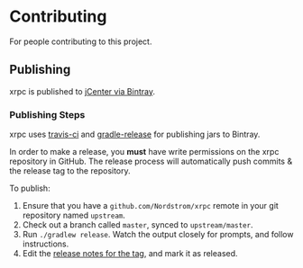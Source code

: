 # Contributing

For people contributing to this project.

## Publishing

xrpc is published to [jCenter via Bintray](https://bintray.com/nordstromoss/oss_maven/xrpc).

### Publishing Steps

xrpc uses [travis-ci](https://travis-ci.org/Nordstrom/xrpc) and [gradle-release](https://github.com/researchgate/gradle-release) for publishing jars to Bintray.

In order to make a release, you **must** have write permissions on the xrpc repository in GitHub.
The release process will automatically push commits & the release tag to the repository.

To publish:

1. Ensure that you have a `github.com/Nordstrom/xrpc` remote in your git repository named
   `upstream`.
2. Check out a branch called `master`, synced to `upstream/master`.
3. Run `./gradlew release`. Watch the output closely for prompts, and follow instructions.
4. Edit the [release notes for the tag](https://github.com/Nordstrom/xrpc/releases), and mark it as released.
